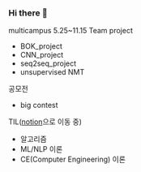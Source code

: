 ### Hi there 👋

<!--
**Changyoon-Lee/Changyoon-Lee** is a ✨ _special_ ✨ repository because its `README.md` (this file) appears on your GitHub profile.

Here are some ideas to get you started:

- 🔭 I’m currently working on ...
- 🌱 I’m currently learning ...
- 👯 I’m looking to collaborate on ...
- 🤔 I’m looking for help with ...
- 💬 Ask me about ...
- 📫 How to reach me: ...
- 😄 Pronouns: ...
- ⚡ Fun fact: ...
-->



multicampus 5.25~11.15
Team project
- BOK_project
- CNN_project
- seq2seq_project
- unsupervised NMT

공모전
- big contest

TIL([notion](https://www.notion.so/5ced0ead018149d384906330ce2306bd?v=42a1d8da8c5c414abf50573e4f784063)으로 이동 중)
- 알고리즘
- ML/NLP 이론
- CE(Computer Engineering) 이론
